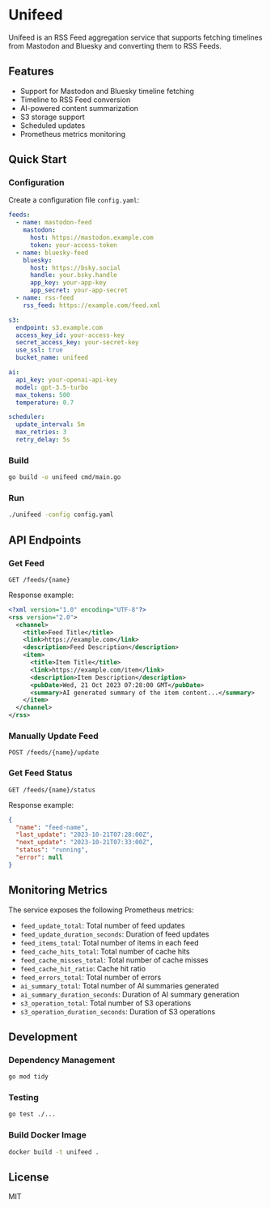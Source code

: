 # Unifeed

Unifeed is an RSS Feed aggregation service that supports fetching timelines from Mastodon and Bluesky and converting them to RSS Feeds.

## Features

- Support for Mastodon and Bluesky timeline fetching
- Timeline to RSS Feed conversion
- AI-powered content summarization
- S3 storage support
- Scheduled updates
- Prometheus metrics monitoring

## Quick Start

### Configuration

Create a configuration file `config.yaml`:

```yaml
feeds:
  - name: mastodon-feed
    mastodon:
      host: https://mastodon.example.com
      token: your-access-token
  - name: bluesky-feed
    bluesky:
      host: https://bsky.social
      handle: your.bsky.handle
      app_key: your-app-key
      app_secret: your-app-secret
  - name: rss-feed
    rss_feed: https://example.com/feed.xml

s3:
  endpoint: s3.example.com
  access_key_id: your-access-key
  secret_access_key: your-secret-key
  use_ssl: true
  bucket_name: unifeed

ai:
  api_key: your-openai-api-key
  model: gpt-3.5-turbo
  max_tokens: 500
  temperature: 0.7

scheduler:
  update_interval: 5m
  max_retries: 3
  retry_delay: 5s
```

### Build

```bash
go build -o unifeed cmd/main.go
```

### Run

```bash
./unifeed -config config.yaml
```

## API Endpoints

### Get Feed

```
GET /feeds/{name}
```

Response example:

```xml
<?xml version="1.0" encoding="UTF-8"?>
<rss version="2.0">
  <channel>
    <title>Feed Title</title>
    <link>https://example.com</link>
    <description>Feed Description</description>
    <item>
      <title>Item Title</title>
      <link>https://example.com/item</link>
      <description>Item Description</description>
      <pubDate>Wed, 21 Oct 2023 07:28:00 GMT</pubDate>
      <summary>AI generated summary of the item content...</summary>
    </item>
  </channel>
</rss>
```

### Manually Update Feed

```
POST /feeds/{name}/update
```

### Get Feed Status

```
GET /feeds/{name}/status
```

Response example:

```json
{
  "name": "feed-name",
  "last_update": "2023-10-21T07:28:00Z",
  "next_update": "2023-10-21T07:33:00Z",
  "status": "running",
  "error": null
}
```

## Monitoring Metrics

The service exposes the following Prometheus metrics:

- `feed_update_total`: Total number of feed updates
- `feed_update_duration_seconds`: Duration of feed updates
- `feed_items_total`: Total number of items in each feed
- `feed_cache_hits_total`: Total number of cache hits
- `feed_cache_misses_total`: Total number of cache misses
- `feed_cache_hit_ratio`: Cache hit ratio
- `feed_errors_total`: Total number of errors
- `ai_summary_total`: Total number of AI summaries generated
- `ai_summary_duration_seconds`: Duration of AI summary generation
- `s3_operation_total`: Total number of S3 operations
- `s3_operation_duration_seconds`: Duration of S3 operations

## Development

### Dependency Management

```bash
go mod tidy
```

### Testing

```bash
go test ./...
```

### Build Docker Image

```bash
docker build -t unifeed .
```

## License

MIT
